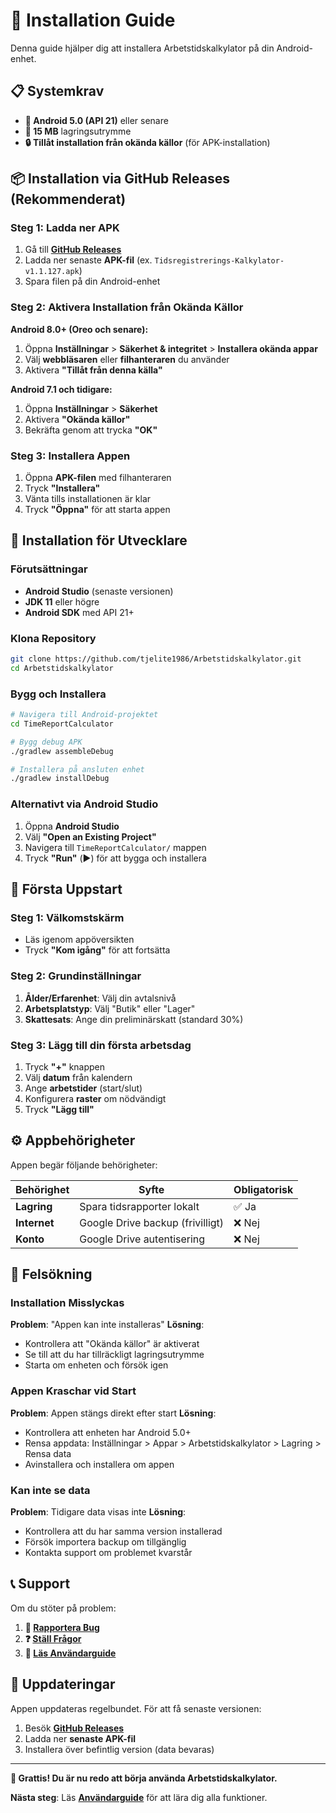 # 📱 Installation Guide

Denna guide hjälper dig att installera Arbetstidskalkylator på din Android-enhet.

## 📋 Systemkrav

- **📱 Android 5.0 (API 21)** eller senare
- **💾 15 MB** lagringsutrymme
- **🔒 Tillåt installation från okända källor** (för APK-installation)

## 📦 Installation via GitHub Releases (Rekommenderat)

### Steg 1: Ladda ner APK

1. Gå till **[GitHub Releases](https://github.com/tjelite1986/Arbetstidskalkylator/releases/latest)**
2. Ladda ner senaste **APK-fil** (ex. `Tidsregistrerings-Kalkylator-v1.1.127.apk`)
3. Spara filen på din Android-enhet

### Steg 2: Aktivera Installation från Okända Källor

**Android 8.0+ (Oreo och senare):**
1. Öppna **Inställningar** > **Säkerhet & integritet** > **Installera okända appar**
2. Välj **webbläsaren** eller **filhanteraren** du använder
3. Aktivera **"Tillåt från denna källa"**

**Android 7.1 och tidigare:**
1. Öppna **Inställningar** > **Säkerhet** 
2. Aktivera **"Okända källor"**
3. Bekräfta genom att trycka **"OK"**

### Steg 3: Installera Appen

1. Öppna **APK-filen** med filhanteraren
2. Tryck **"Installera"**
3. Vänta tills installationen är klar
4. Tryck **"Öppna"** för att starta appen

## 🔧 Installation för Utvecklare

### Förutsättningar
- **Android Studio** (senaste versionen)
- **JDK 11** eller högre
- **Android SDK** med API 21+

### Klona Repository
```bash
git clone https://github.com/tjelite1986/Arbetstidskalkylator.git
cd Arbetstidskalkylator
```

### Bygg och Installera
```bash
# Navigera till Android-projektet
cd TimeReportCalculator

# Bygg debug APK
./gradlew assembleDebug

# Installera på ansluten enhet
./gradlew installDebug
```

### Alternativt via Android Studio
1. Öppna **Android Studio**
2. Välj **"Open an Existing Project"**
3. Navigera till `TimeReportCalculator/` mappen
4. Tryck **"Run"** (▶️) för att bygga och installera

## 📱 Första Uppstart

### Steg 1: Välkomstskärm
- Läs igenom appöversikten
- Tryck **"Kom igång"** för att fortsätta

### Steg 2: Grundinställningar
1. **Ålder/Erfarenhet**: Välj din avtalsnivå
2. **Arbetsplatstyp**: Välj "Butik" eller "Lager"
3. **Skattesats**: Ange din preliminärskatt (standard 30%)

### Steg 3: Lägg till din första arbetsdag
1. Tryck **"+"** knappen
2. Välj **datum** från kalendern
3. Ange **arbetstider** (start/slut)
4. Konfigurera **raster** om nödvändigt
5. Tryck **"Lägg till"**

## ⚙️ Appbehörigheter

Appen begär följande behörigheter:

| Behörighet | Syfte | Obligatorisk |
|------------|-------|--------------|
| **Lagring** | Spara tidsrapporter lokalt | ✅ Ja |
| **Internet** | Google Drive backup (frivilligt) | ❌ Nej |
| **Konto** | Google Drive autentisering | ❌ Nej |

## 🔧 Felsökning

### Installation Misslyckas
**Problem**: "Appen kan inte installeras"
**Lösning**: 
- Kontrollera att "Okända källor" är aktiverat
- Se till att du har tillräckligt lagringsutrymme
- Starta om enheten och försök igen

### Appen Kraschar vid Start
**Problem**: Appen stängs direkt efter start
**Lösning**:
- Kontrollera att enheten har Android 5.0+
- Rensa appdata: Inställningar > Appar > Arbetstidskalkylator > Lagring > Rensa data
- Avinstallera och installera om appen

### Kan inte se data
**Problem**: Tidigare data visas inte
**Lösning**:
- Kontrollera att du har samma version installerad
- Försök importera backup om tillgänglig
- Kontakta support om problemet kvarstår

## 📞 Support

Om du stöter på problem:

1. **🐛 [Rapportera Bug](https://github.com/tjelite1986/Arbetstidskalkylator/issues/new?template=bug_report.yml)**
2. **❓ [Ställ Frågor](https://github.com/tjelite1986/Arbetstidskalkylator/discussions)**
3. **📖 [Läs Användarguide](User-Guide)**

## 🔄 Uppdateringar

Appen uppdateras regelbundet. För att få senaste versionen:

1. Besök **[GitHub Releases](https://github.com/tjelite1986/Arbetstidskalkylator/releases)**
2. Ladda ner **senaste APK-fil**
3. Installera över befintlig version (data bevaras)

---

**🎉 Grattis! Du är nu redo att börja använda Arbetstidskalkylator.**

**Nästa steg**: Läs **[Användarguide](User-Guide)** för att lära dig alla funktioner.